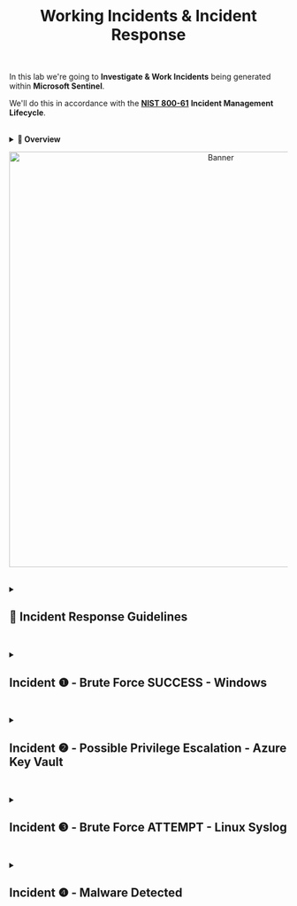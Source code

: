 <br>

<h1 align="center">Working Incidents & Incident Response</h1>

<br>

In this lab we're going to **Investigate & Work Incidents** being generated within **Microsoft Sentinel**.

We'll do this in accordance with the [**NIST 800-61**](https://nvlpubs.nist.gov/nistpubs/specialpublications/nist.sp.800-61r2.pdf) **Incident Management Lifecycle**.

<br>

  <details close> 
  
**<summary> 📌 Overview</summary>**

We'll practice **Incident Response**.

We can see that we have accumulated a decent number of **Incidents** over the last 24 Hours:

<br>

![azure portal](https://github.com/user-attachments/assets/375cac7f-3610-4d11-9cbd-8639ff7e54b4)

<br>

So we’re going to take our time and work our way through some of these ➜ as if we’re working in a real **SOC Environment**.

As previously mentioned ➜ we'll practice the **NIST 800-61 Incident Management Lifecycle**.

💡 In reality ➜ every Organization practices **Incident Response** a little differently than one another.

<br>

We won’t be using here the “absolute best way” to do **Incident Response** ➜ but we’ll be adhering to the **NIST 800-61 Lifecycle** of:

**1️⃣ Preparation**

**2️⃣ Detection & Analysis**

**3️⃣	Containment, Eradication & Recovery**

**4️⃣	Post-Incident Activity**

  </details>

<p align="center">
<img width="750" src="https://github.com/user-attachments/assets/66745d60-fc59-406b-9955-b371304e4d98" alt="Banner"/>

<br>

<br>

<details close>   
<summary> <h2>📝 Incident Response Guidelines</h2> </summary>
<br>

### Step 1️⃣ ➜ Preparation

<br>

We've completed this step already by:

- Setting Up **Logging** for all of our Resources.

- **Ingesting all of the Logs** into the **Log Analytics Workspace**.

- Configuring **Microsoft Sentinel** & **Alert Rules**.

<br>

<h2></h2>

<br>

### Step 2️⃣ ➜ Detection & Analysis

<br>

>   <details close> 
>   
> **<summary> 💡 Context</summary>**
> 
> This phase gets kicked off when someone notices some kind of **Anomaly in the System**.
> 
> In our case we configured a bunch of Alerts ➜ and the fact that an **Incident was Created** ➜ is the beggining of our **Detection Phase**.
> 
>   </details>

<br>

|                   | **Action**                                 |
| ------------------------------ | ------------------------------------------ |
| 1              | Set the **Severity**, the **Status** & the **Owner** of the Incident. |
| 2                | **View Full Details**.                |
| 3     | Observe the **Activity Log** (for the History of the Incident).                    |
| 4  | Observe the **Entities** & **Incident Timeline**.                    |
| 5  | **Investigate the Incident** and continue trying to **Determine the Scope**.                   |
| 6  | **Inspect the Entities** and see if there are any **Related Events**.                   |
| 7  | **Determine Legitimacy** of the Incident.                    |
| 8  | If **True Positive** ➜ Continue | If **False Positive** ➜ Close it out.                   |

<br>

<h2></h2>

<br>

### Step 3️⃣ ➜ Containment, Eradication & Recovery

We'll use this simple [**Incident Response PlayBook**](https://docs.google.com/document/d/1Cua7Kz3Y0OZuPUS0-Q1H7jbwGbYeDq1WISIHrdRk-MY/edit#heading=h.85wjqnr3yu96) to **Remediate the Incidents**.

<br>

>   <details close> 
>   
> **<summary> 💬</summary>**
> 
> We can think of a **Playbook** as an **SOP (Standard Operating Procedure)** for when a certain Incident happens.
> 
> In general, every Organization has different Playbooks.
> 
> There’s actually a Playbook functionality built into **Azure** ➜ but we’re trying not to use those automated tools in these labs.
> 
> This is because we want to get a better sense of the “Methodologies” behind **Incident Response**.
> 
> Instead of just trying to learn tools that are specific to Azure, for example.
> 
> The goal here it to get some practice on how someone would **Respond to Incidents in a Real SOC Environment**.
> 
>   </details>

<br>

<h2></h2>

<br>

### Step 4️⃣ ➜ Post-Incident Activity

- Document Findings.

- Close out the Incident in Sentinel.

<br>

  </details>

<h2></h2>

<details close> 
<summary> <h2>Incident ❶ - Brute Force SUCCESS - Windows</h2> </summary>
<br>

> <details close> 
>   
> **<summary> 💡 </summary>**
> 
> This Incident gets triggered when Sentinel detects a **Successful Login after Multiple Failed Attempts**.
> 
> It indicates that a **Brute Force Attack was Successfully Conducted**.
> 
>   </details>

<br>

## Incident Description

<br>

➡️ This Incident involves observation of potential **Brute Force Attempts against a Windows VM**.

<br>

![azure portal](https://github.com/user-attachments/assets/431719cf-bbda-4eca-a812-1aff0beeff76)

<br>

<br>

## Initial Response Actions

- Verify the Authenticity of the Alert or Report.

- Immediately Isolate the Machine and Change the Password of the affected User.

- Identify the Origin of the Attacks and determine if they are attacking or involved with anything else.

- Determine How and When the attack occurred.

  - Are the NSGs not being locked down? If so ➜ check other NSGs.

- Assess the Potential Impact of the Incident.

  - What Type of Account was it?
  - What Permissions did it have?

<br>

<br>

## Detection & Analysis

<details close> 
<summary> <h3>🎯 Step-by-Step</h3> </summary>

<br>
  
**1️⃣** Set the **Severity**, the **Status** & the **Owner** of the Incident:

<br>

![azure portal](https://github.com/user-attachments/assets/90c4ed73-7422-4b42-81bf-ca16da3143db)

<br>

<h2></h2>

<br>

**2️⃣** **View Full Details**

<br>

![azure portal](https://github.com/user-attachments/assets/227d3761-f3e7-43cc-9179-fffe892bae35)

<br>

<h2></h2>

<br>

**3️⃣** Observe the **Activity Log**

<br>

![azure portal](https://github.com/user-attachments/assets/20a9f513-b280-460a-9794-f5ff20866cf2)

<br>

<h2></h2>

<br>

**4️⃣** Observe the **Entities** & **Incident Timeline**

<br>

![azure portal](https://github.com/user-attachments/assets/a1298519-54ae-41cd-9582-a03881e9ba45)

<br>

![azure portal](https://github.com/user-attachments/assets/0b651bae-eb40-4d42-8c78-0858d92e1f1a)

<br>

<h2></h2>

<br>

**5️⃣** **Investigate the Incident** and continue trying to **Determine the Scope**

<br>

![azure portal](https://github.com/user-attachments/assets/9a118c0d-3101-4298-9db1-f5d3209d0be4)

<br>

![azure portal](https://github.com/user-attachments/assets/526d2fe2-a7bb-4ddb-bf37-5a94afc98ff6)

<br>

<h2></h2>

<br>

**6️⃣** **Inspect the Entities** and see if there are any **Related Events**

<br>

The Entity is involved with other **Brute Force Attempts** during the same period.

<br>

![azure portal](https://github.com/user-attachments/assets/b9cca918-8351-47f4-8590-c34c686f56b1)

<br>

![azure portal](https://github.com/user-attachments/assets/f03743dc-f5cf-4b05-abc1-5aee5034dcc7)

<br>

<h2></h2>

<br>

**7️⃣** **Determine Legitimacy** of the Incident

<br>

![azure portal](https://github.com/user-attachments/assets/82c05168-8085-4f3e-a5c5-f13b103e445d)

<br>

Determined to be ➜ a **Legitimate Incident** ✅

<br>

<h2></h2>

<br>

**8️⃣** If **True Positive** ➜ Continue | If **False Positive** ➜ Close it out

<br>

Determined to be ➜ a **False Positive** ❌

⚠️ From the **Investigation** ➜ you can see that the **Attacker / Entity** ```186.96.10.36``` is also involved in **4 other Brute Force Attempt Instances**.

<br>

  </details>

<br>

<br>

## Containment, Eradication & Recovery

<br>

We will address this later ➜ in the **Environment Hardening Section**.

Despite that ➜ I'm including the steps here for reference from the **Incident Response Playbook**:

<br>

➡️ **Lock down the NSG** assigned to that VM / Subnet ➜ either **Entirely** or to **Only Allow Necessary Traffic**.

➡️ **Reset** the affected **User’s Password**.

➡️ **Enable MFA**

<br>

<br>

## Post-Incident Activity

<br>

**Document Findings** & **Close out the Incident** in Microsoft Sentinel:

✅ Closing out Incident as **False-Positive** ➜ but we'll start the processes for Hardening the NSGs.

<br>

<details close> 
  
**<summary> Close The Incident</summary>**

<br>

We'll go back to **Microsoft Sentinel** to change the **Status** of the Incident to ☑️ **Closed**:

<br>

![azure portal](https://github.com/user-attachments/assets/15c38b88-969d-4bfc-90bc-7ecd40e39a0d)

<br>

In the **"Comment"** section we'll paste the **Incident Notes** we took throughout this whole **Incident Response Process**:

<br>

![azure portal](https://github.com/user-attachments/assets/1c7f7a2b-f29c-4230-b460-ed38dd78b045)

<br>

![azure portal](https://github.com/user-attachments/assets/7921f660-46eb-40de-9e73-18bbc88b1290)

<br>

  </details>

<br>

<details close> 
  
**<summary> Lockdown the NSG</summary>**

<br>

Back in the **Azure Portal** ➜ we'll go to our ```windows-vm``` ➜ and click on the **Networking** blade:

<br>

![azure portal](https://github.com/user-attachments/assets/ff1732dd-8164-4753-97e0-36d14b2f9304)

<br>

Then inside of the Windows VM's **NSG** ➜ we'll Edit the existent **Inbound Security Rule**:

<br>

![azure portal](https://github.com/user-attachments/assets/54a56406-0756-40a6-ace5-5afb907f32c1)

<br>

We'll Edit it so that we only **Allow Inbound Traffic** from our own **IP Address**:

<br>

![azure portal](https://github.com/user-attachments/assets/e990e8df-a8ee-4ace-853a-58d5e3016011)

<br>

We're also going to delete the existent **RDP Rule** ➜ that **Allows anyone to RDP into our VM** ➜ which we don't want:

<br>

![azure portal](hhttps://github.com/user-attachments/assets/3e66f53c-d366-4be0-b6f1-f041832f765e)

<br>

  </details>

<br>

  </details>

<h2></h2>

<details close> 
<summary> <h2>Incident ❷ - Possible Privilege Escalation - Azure Key Vault</h2> </summary>
<br>

> <details close> 
>   
> **<summary> 💡 </summary>**
> 
> This Incident gets triggered when Sentinel detects **Unusual or Unauthorized Access to Critical Credentials in Azure Key Vault**.
> 
> For example ➜ when someone unauthorized **Reads an Important Password** from our Entreprise Password Manager (AKA **Azure Key Vault**).
> 
>   </details>

<br>

## Incident Description

<br>

➡️ This Incident involves the unexpected reading of a critical **Secret** from the organization's **Key Vault**.

<br>

![azure portal](https://github.com/user-attachments/assets/63529b63-52bc-41be-9535-e7d4c94b767f)

<br>

<br>

## Initial Response Actions

- Verify the Authenticity of the Alert or Report.

- Identify the Secret that was read and the User or Application that read it.

- Determine How and When the Secret was read.

- Assess the Potential Impact of the Incident.

<br>

<br>

## Detection & Analysis

<details close> 
<summary> <h3>🎯 Step-by-Step</h3> </summary>

<br>
  
**1️⃣** Set the **Severity**, the **Status** & the **Owner** of the Incident:

<br>

![azure portal](https://github.com/user-attachments/assets/abb13e8c-d91a-4119-a137-230a9156bfc4)

<br>

<h2></h2>

<br>

**2️⃣** **View Full Details**

<br>

![azure portal](https://github.com/user-attachments/assets/088420b3-aff8-4102-940b-b8a778cb2c4d)

<br>

<h2></h2>

<br>

**3️⃣** Observe the **Activity Log**

<br>

**```Nothing to show here.```**

<br>

<h2></h2>

<br>

**4️⃣** Observe the **Entities** & **Incident Timeline**

<br>

![azure portal](https://github.com/user-attachments/assets/f87b52e8-9ca0-4f16-9af5-7c792d939c8b)

<br>

<h2></h2>

<br>

**5️⃣** **Investigate the Incident** and continue trying to **Determine the Scope**

<br>

![azure portal](https://github.com/user-attachments/assets/c71a0927-1c28-4937-befe-48cece22c2cd)

<br>

<h2></h2>

<br>

**6️⃣** **Inspect the Entities** and see if there are any **Related Events**

<br>

![azure portal](https://github.com/user-attachments/assets/15e05e51-adc7-482c-8889-82575d5e7549)

<br>

![azure portal](https://github.com/user-attachments/assets/d1db1e9a-0cc3-4b9f-af8d-e20e09c20ec9)

<br>

<h2></h2>

<br>

**7️⃣** **Determine Legitimacy** of the Incident

<br>

Determined **NOT** to be a **Legitimate Incident** ❌

<br>

<h2></h2>

<br>

**8️⃣** If **True Positive** ➜ Continue | If **False Positive** ➜ Close it out

<br>

Determined to be ➜ a **False Positive** ❌

<br>

  </details>

<br>

<br>

## Containment, Eradication & Recovery

<br>

➡️ None.

This was me **Viewing Key Vault Secrets** ➜ I'm authorized to do this.

I don't think there is anything wrong with the **Rule Logic** here ➜ just happened to be a **Legitimate & Authorized Incident-Generating Event**.

<br>

<br>

## Post-Incident Activity

<br>

**Document Findings** & **Close out the Incident** in Microsoft Sentinel:

✅ Closing out Incident as **False-Positive** ❌

<br>

<details close> 
  
**<summary> Close The Incident</summary>**

<br>

We'll go back to **Microsoft Sentinel** to change the **Status** of the Incident to ☑️ **Closed**:

<br>

![azure portal](https://github.com/user-attachments/assets/23db75e0-ab91-4bb1-b703-b98cb289026a)

<br>

In the **"Comment"** section we'll paste the **Incident Notes** we took throughout this **Incident Response Lifecycle**:

<br>

![azure portal](https://github.com/user-attachments/assets/c3729286-e197-4d77-b2f2-40267ac258e0)

<br>

![azure portal](https://github.com/user-attachments/assets/db0c2811-76a4-4917-8820-f0a8f3bb905b)

<br>

  </details>

<br>

  </details>

<h2></h2>

<details close> 
<summary> <h2>Incident ❸ - Brute Force ATTEMPT - Linux Syslog</h2> </summary>
<br>

> <details close> 
>   
> **<summary> 💡 </summary>**
> 
> This Incident in Microsoft Sentinel is Triggered when a **Brute Force Attack Successfully Gains Access to a Linux System**.
> 
> This means an **Unauthorized User has Guessed the Correct Password** after Multiple Attempts, as recorded in the **Linux Syslog**.
> 
>   </details>

<br>

## Incident Description

<br>

➡️ This Incident involves Observation of potential **Brute Force Attempts against a Linux Virtual Machine**.

<br>

![azure portal](https://github.com/user-attachments/assets/a5c62bca-a131-44a4-8edd-662b73da3d56)

<br>

<br>

## Initial Response Actions

<br>

- Verify the Authenticity of the Alert or Report.

- Immediately Isolate the Machine & Change the Password of the Affected User.

- Identify the Origin of the Attacks & Determine if they are Attacking or Involved with anything else.

- Determine How and When the Attack occurred.

  - Are the NSGs not being Locked Down? If so ➜ Check other NSGs.

- Assess the Potential Impact of the Incident.

  - What Type of Account was it? Permissions?

<br>

<br>

## Detection & Analysis

<details close> 
<summary> <h3>🎯 Step-by-Step</h3> </summary>

<br>
  
**1️⃣** Set the **Severity**, the **Status** & the **Owner** of the Incident:

<br>

![azure portal](https://github.com/user-attachments/assets/7cee8d19-76a0-466c-ad02-73dd74e9ad39)

<br>

<h2></h2>

<br>

**2️⃣** **View Full Details**

<br>

![azure portal](hhttps://github.com/user-attachments/assets/6677e822-a9ef-4cbf-8968-35e2c2acb280)

<br>

<h2></h2>

<br>

**3️⃣** Observe the **Activity Log**

<br>

**```Nothing to show here.```**

<br>

![azure portal](https://github.com/user-attachments/assets/a895fc1b-1b43-41d3-9f59-efcd6dc3cbf7)

<br>

<h2></h2>

<br>

**4️⃣** Observe the **Entities** & **Incident Timeline**

<br>

![azure portal](https://github.com/user-attachments/assets/e9e4d1dc-0e95-49c5-bf00-6156fb09094a)

<br>

<h2></h2>

<br>

**5️⃣** **Investigate the Incident** and continue trying to **Determine the Scope**

<br>

![azure portal](https://github.com/user-attachments/assets/ffc7a810-f487-4ba4-8c88-ca1201b8d6a9)

<br>

![azure portal](https://github.com/user-attachments/assets/f12f40f7-798d-4e10-b585-d3e78ec3aacf)

<br>

<h2></h2>

<br>

**6️⃣** **Inspect the Entities** and see if there are any **Related Events**.

<br>

![azure portal](hhttps://github.com/user-attachments/assets/e2e42a74-3de9-43fe-a211-1830c435fa60)

<br>

![azure portal](https://github.com/user-attachments/assets/987c05c8-215b-4966-a7f3-01cca8cc2ed3)

<br>

<h2></h2>

<br>

**7️⃣** **Determine Legitimacy** of the Incident

<br>

Determined to be ➜ a **Legitimate Incident** ✅

<br>

![azure portal](https://github.com/user-attachments/assets/77b140f9-02bd-4f41-b215-f529604f82c3)

<br>

<h2></h2>

<br>

**8️⃣** If **True Positive** ➜ Continue | If **False Positive** ➜ Close it out

<br>

Determined to be ➜ a **True Positive** ✅

<br>


  </details>

<br>

<br>

## Containment, Eradication & Recovery

<br>

<details close> 
  
**<summary> ➡️ Lock down the NSG assigned to that VM / Subnet</summary>**

<br>

Inside the **Azure Portal** ➜ we'll go to our ```linux-vm``` ➜ and click on the **Networking** blade:

<br>

![azure portal](https://github.com/user-attachments/assets/cc0f5d16-c02d-4867-a60b-aacef9bc2a05)

<br>

Then inside of the Linux VM's **NSG** ➜ we'll Delete the First 2 Existent **Custom Security Rules**:

<br>

![azure portal](https://github.com/user-attachments/assets/46f75b40-3f75-4a0a-9716-38840b5226fa)

<br>

We'll then **Add a New Inbound Security Rule** ➜ so that we only **Allow Inbound Traffic** from our own **IP Address**:

<br>

![azure portal](https://github.com/user-attachments/assets/5e6cebf7-c730-4b12-85f6-849e59b4627d)

<br>

  </details>

<br>

<details close> 
  
**<summary> ➡️ Reset the Affected User’s Password</summary>**

<br>

We'll go to our Virtual Machine ```linux-vm``` ➜ and click on the **Reset password** blade:

<br>

![azure portal](https://github.com/user-attachments/assets/5b1b6323-37ed-4cfa-b506-03627168b549)

<br>

Then we'll just **Reset the Password** of ```labuser``` to a Strong Password ➜ and click on 💾 **Update**

<br>

![azure portal](https://github.com/user-attachments/assets/60a644f9-7610-40fe-924e-7764b2e2db6b)

<br>

  </details>

<br>

➡️ **Enable MFA** ➜ *We'll do this in Subsequent Labs*.

<br>

<br>

## Post-Incident Activity

<br>

**Document Findings** & **Close out the Incident** in Microsoft Sentinel:

✅ Closing out Incident as **True Positive**

<br>

<details close> 
  
**<summary> Close The Incident</summary>**

<br>

We'll go back to **Microsoft Sentinel** to change the **Status** of the Incident to ☑️ **Closed**:

<br>

![azure portal](https://github.com/user-attachments/assets/731a392f-d540-4853-b431-493795278a0e)

<br>

In the **"Comment"** section we'll paste the **Incident Notes** we took:

<br>

![azure portal](https://github.com/user-attachments/assets/b9cd0a2a-33d5-44da-84aa-76d5d589276f)

<br>

![azure portal](https://github.com/user-attachments/assets/4800befa-0e58-4b74-b792-07e8731b148c)

<br>

  </details>

<br>

  </details>

<h2></h2>

<details close> 
<summary> <h2>Incident ❹ - Malware Detected</h2> </summary>
<br>

> <details close> 
>   
> **<summary> 💡 </summary>**
> 
> A **Malware Detected Incident** indicates that a **Malicious Software** was identified on a System or Network.
> 
> This Incident get Triggered when Sentinel detects **Suspicious Files or Activities** matching known **Malware Patterns**.
> 
>   </details>

<br>

## Incident Description

<br>

➡️ This Incident involves **Malware being Detected** on a Workstation:
  
  - Potentially compromising the **Confidentiality**, **Integrity**, or **Availability** of the System and Data.

<br>

![azure portal](https://github.com/user-attachments/assets/57770c1a-e094-4aed-b44d-9a199975fe7c)

<br>

<br>

## Initial Response Actions

<br>

- Verify the Authenticity of the alert or report.

- Identify the Primary User Account of the System (if applicable).

- Notify any Affected Stakeholders ➜ such as Users or Customers (as appropriate) and provide them with guidance on:
  - How to Protect Themselves from Potential Harm.

- Run a Full System Scan ➜ using an up-to-date Antivirus Software to Identify and Remove the Malware.

- If the Malware cannot be Removed or is suspected to have caused Significant Damage:
  - Shut Down the Workstation and Disconnect it from the Network.


<br>

<br>

## Detection & Analysis

<details close> 
<summary> <h3>🎯 Step-by-Step</h3> </summary>

<br>
  
**1️⃣** Set the **Severity**, the **Status** & the **Owner** of the Incident:

<br>

![azure portal](https://github.com/user-attachments/assets/b53ae208-84d6-4136-9bce-16559c380c8a)

<br>

<h2></h2>

<br>

**2️⃣** **View Full Details**

<br>

![azure portal](https://github.com/user-attachments/assets/b37f3f5c-192b-493c-8cfa-fd5aae8e9acd)

<br>

<h2></h2>

<br>

**3️⃣** Observe the **Activity Log**

<br>

![azure portal](https://github.com/user-attachments/assets/e5ef444f-1be5-4538-9e0d-ec3ace4caada)

<br>

<h2></h2>

<br>

**4️⃣** Observe the **Entities** & **Incident Timeline**

<br>

![azure portal](https://github.com/user-attachments/assets/76799c81-96cd-4185-a54c-ccc30a390da6)

<br>

<h2></h2>

<br>

**5️⃣** **Investigate the Incident** and continue trying to **Determine the Scope**

<br>

![azure portal](https://github.com/user-attachments/assets/09a74895-082c-431a-ba59-06bf46750159)

<br>

<h2></h2>

<br>

**6️⃣** **Inspect the Entities** and see if there are any **Related Events**.

<br>

![azure portal](https://github.com/user-attachments/assets/a0919c77-fd51-46a3-ae65-9ebb0bce9fd1)

<br>

![azure portal](https://github.com/user-attachments/assets/58e75b0e-ad9c-4f5a-9937-ef686f028acb)

<br>

<h2></h2>

<br>

**7️⃣** **Determine Legitimacy** of the Incident

<br>

Determined to be ➜ a **Legitimate Incident** ✅

<br>

💡 Here is the **UPDATED Query** we used for **Detecting Malware**:

```commandline
// Malware Detection
Event
| where EventLog == "Microsoft-Windows-Windows Defender/Operational"
| where EventID == "1116" or EventID == "1117"
```
<br>

![azure portal](https://github.com/user-attachments/assets/39df6768-6588-42f9-a0f7-653ee64f0518)

<br>

All of these Alerts have **No Action necessary** ➜ it looks like they were Remediated:

```Microsoft Antimalware has taken action to protect this machine from malware or other pottentially unwanted Software```

<br>

<h2></h2>

<br>

**8️⃣** If **True Positive** ➜ Continue | If **False Positive** ➜ Close it out

<br>

✅ Determined to be ➜ a **False Positive** ❌

<br>

As far as **Malware** goes ➜ this Alert was a **False Positive** because it looks like the User was testing with **EICAR Files**.

💡 This is the **Query** we used to Identify what **Type of Malware was Detected**:

```commandline
SecurityAlert
| where AlertType == "AntimalwareActionTaken"
| where CompromisedEntity == "windows-vm"
| where RemediationSteps !has "No user action is necessary"
| where ExtendedProperties !has "EICAR"
```
<br>

![azure portal](https://github.com/user-attachments/assets/c75c6107-3fe4-4384-95ef-02856c780b71)

<br>

📝 Corroborated with User and User's Manager.

<br>

  </details>

<br>

<br>

## Containment, Eradication & Recovery

<br>

➡️ None:

We don't need to **Contain, Eradicate or Recover** anything ➜ because it's just an **EICAR File**.

<br>

<br>

## Post-Incident Activity

<br>

**Document Findings** & **Close out the Incident** in Microsoft Sentinel:

✅ Closing out Incident as **False Positive** ❌

<br>

<details close> 
  
**<summary> Close The Incident</summary>**

<br>

We'll go back to **Microsoft Sentinel** to change the **Status** of the Incident to ☑️ **Closed**.

- **Reason for Closing**: ```Benign Positive - Suspicious but expected```

<br>

![azure portal](https://github.com/user-attachments/assets/429679f0-09c8-4285-9933-7cc7bd74d250)

<br>

In the **"Comment"** section we'll paste the **Incident Notes** we took:

<br>

![azure portal](https://github.com/user-attachments/assets/5c0b7b10-8f53-4408-99da-51b803d12349)

<br>

![azure portal](https://github.com/user-attachments/assets/eca7c3c8-adc4-4489-9cb9-d7b89661b412)

<br>

  </details>

<br>

<h2></h2>

  </details>

<br>

<br>

<br>

<br>

<br>

<br>

<br>
  
<br>
